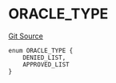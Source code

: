 # ORACLE_TYPE
[Git Source](https://github.com/thrackle-io/tron/blob/13105ed31bc78c8d50cdf97173deb83a68e88dee/src/protocol/economic/ruleProcessor/RuleCodeData.sol)


```solidity
enum ORACLE_TYPE {
    DENIED_LIST,
    APPROVED_LIST
}
```

